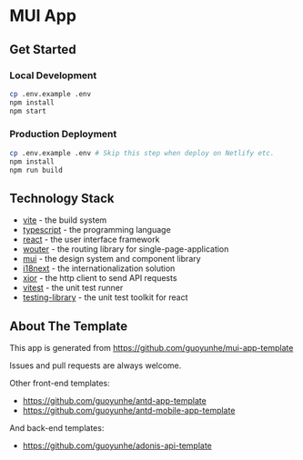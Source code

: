 # MUI App

## Get Started

### Local Development

```bash
cp .env.example .env
npm install
npm start
```

### Production Deployment

```bash
cp .env.example .env # Skip this step when deploy on Netlify etc.
npm install
npm run build
```

## Technology Stack

- [vite](https://vitejs.dev/) - the build system
- [typescript](https://typescriptlang.org/) - the programming language
- [react](https://reactjs.org/) - the user interface framework
- [wouter](https://github.com/molefrog/wouter/) - the routing library for single-page-application
- [mui](https://mui.com/) - the design system and component library
- [i18next](https://react.i18next.com/) - the internationalization solution
- [xior](https://xior-http.com/) - the http client to send API requests
- [vitest](https://vitest.dev/) - the unit test runner
- [testing-library](https://testing-library.com/) - the unit test toolkit for react

## About The Template

This app is generated from https://github.com/guoyunhe/mui-app-template

Issues and pull requests are always welcome.

Other front-end templates:

- https://github.com/guoyunhe/antd-app-template
- https://github.com/guoyunhe/antd-mobile-app-template

And back-end templates:

- https://github.com/guoyunhe/adonis-api-template

